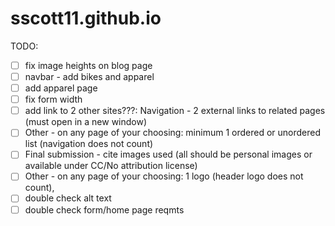 # sscott11.github.io


TODO:
- [ ] fix image heights on blog page
- [ ] navbar - add bikes and apparel
- [ ] add apparel page
- [ ] fix form width
- [ ] add link to 2 other sites???: Navigation - 2 external links to related pages (must open in a new window)
- [ ] Other - on any page of your choosing: minimum 1 ordered or unordered list (navigation does not count)
- [ ] Final submission - cite images used (all should be personal images or available under CC/No attribution license)
- [ ] Other - on any page of your choosing: 1 logo (header logo does not count), 
- [ ] double check alt text
- [ ] double check form/home page reqmts
